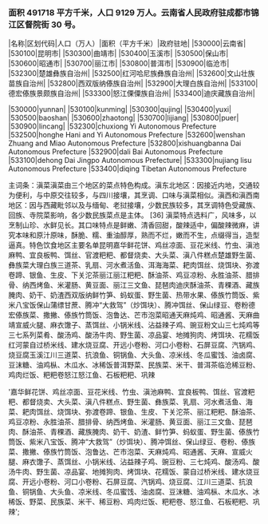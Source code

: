 <!--
 * @Author: vigne 1186963387@qq.com
 * @Date: 2022-10-01 10:44:38
 * @FilePath: /cooking-menu/src/views/asia/eastAsia/china/mockData/yunnanProvince/readme.md
 * @Description:
 *
 * Copyright (c) 2023 by ${git_name_email}, All Rights Reserved.
-->

### 面积 491718 平方千米，人口 9129 万人。云南省人民政府驻成都市锦江区督院街 30 号。

<!-- ||||| -->

|名称|区划代码|人口（万人）|面积（平方千米）|政府驻地| |530000|云南省| |530100|昆明市| |530300|曲靖市| |530400|玉溪市| |530500|保山市| |530600|昭通市| |530700|丽江市| |530800|普洱市| |530900|临沧市| |532300|楚雄彝族自治州| |532500|红河哈尼族彝族自治州| |532600|文山壮族苗族自治州| |532800|西双版纳傣族自治州| |532900|大理白族自治州| |533100|德宏傣族景颇族自治州| |533300|怒江傈僳族自治州| |533400|迪庆藏族自治州|

|530000|yunnan| |530100|kunming| |530300|qujing| |530400|yuxi| |530500|baoshan| |530600|zhaotong| |530700|lijiang| |530800|puer| |530900|lincang| |532300|chuxiong Yi Autonomous Prefecture |532500|honghe Hani and Yi Autonomous Prefecture |532600|wenshan Zhuang and Miao Autonomous Prefecture |532800|xishuangbanna Dai Autonomous Prefecture |532900|dali Bai Autonomous Prefecture |533100|dehong Dai Jingpo Autonomous Prefecture| |533300|nujiang lisu Autonomous Prefecture |533400|diqing Tibetan Autonomous Prefecture

主词条：滇菜滇菜由三个地区的菜点特色构成。滇东北地区：因接近内地，交通较为便利，与中原交往较多，与四川接壤，其烹调、口味与滇菜相似。滇西和滇西南地区：因与西藏毗邻以及与缅甸、老挝接壤，少数民族较多，其烹调特色受藏族、回族、寺院菜影响，各少数民族菜点是主体。 [36] 滇菜特点选料广，风味多，以烹制山珍、水鲜见长。其口味特点是鲜嫩、清香回甜，酸辣适中，偏酸辣微麻，讲究本味和原汁原味，酥脆、糯、重油醇厚，熟而不烂，嫩而不生，点缀得当，造型逼真。特色饮食地区主要名单昆明嘉华鲜花饼、鸡丝凉面、豆花米线、竹虫、滇池麻鸭、宜良板鸭、饵丝、官渡粑粑、都督烧卖、大头菜、滇八件糕点楚雄野生菌、彝族菜大理白族三道茶、乳扇、河水煮活鱼、洱海海菜、耙肉饵丝、烧饵块、弥渡卷蹄、银鱼、生皮、下关沱茶丽江丽江粑粑、酥油茶、鸡豆凉粉、永胜油茶、腊排骨、纳西烤鱼、米灌肠、黄豆面、丽江三文鱼、琵琶肉迪庆酥油茶、青稞酒、藏族腌肉、奶干、奶渣西双版纳鲜竹笋、蚂蚁蛋、野生菌、热带水果、傣族竹筒饭、紫米八宝饭保山蒲缥甘蔗、腾冲“大救驾”（炒饵块）、腾冲饵丝、保山绿豆、卷粉德宏傣族菜、撒撇、傣族竹筒饭、泡鲁达、芒市泡菜昭通天麻炖鸡、昭通酱、天麻曲靖宣威火腿、麻衣馓子、蒸饵丝、小锅米线、沾益辣子鸡、豌豆粉文山三七炖鸡等三七系列菜肴、酸汤鸡、酸汤牛肉、野生菌、凉品宴、地摊狗肉、烤饵块、花糯饭红河蒙自过桥米线、建水烧豆腐、开远小卷粉、河口小卷粉、石屏豆腐、汽锅鸡、烧豆腐玉溪江川三道菜、抗浪鱼、铜锅鱼、大头鱼、凉米线、冬瓜蜜饯、油卤腐、豆沫糖、油鸡枞、木瓜水、冰稀饭普洱野菜、民族菜、米干、普洱茶临沧稀豆粉、鸡肉烂饭、粑粑卷怒江怒江鱼、石板粑粑、巩辣

'嘉华鲜花饼、鸡丝凉面、豆花米线、竹虫、滇池麻鸭、宜良板鸭、饵丝、官渡粑粑、都督烧卖、大头菜、滇八件糕点、野生菌、彝族菜、乳扇、河水煮活鱼、海菜、耙肉饵丝、烧饵块、弥渡卷蹄、银鱼、生皮、下关沱茶、丽江粑粑、酥油茶、鸡豆凉粉、永胜油茶、腊排骨、纳西烤鱼、米灌肠、黄豆面、丽江三文鱼、琵琶肉、酥油茶、青稞酒、藏族腌肉、奶干、奶渣、鲜竹笋、蚂蚁蛋、野生菌、傣族竹筒饭、紫米八宝饭、腾冲“大救驾”（炒饵块）、腾冲饵丝、保山绿豆、卷粉、傣族菜、撒撇、傣族竹筒饭、泡鲁达、芒市泡菜、天麻炖鸡、昭通酱、天麻、宣威火腿、麻衣馓子、蒸饵丝、小锅米线、沾益辣子鸡、豌豆粉、三七炖鸡、酸汤鸡、酸汤牛肉、野生菌、凉品宴、地摊狗肉、烤饵块、花糯饭、蒙自过桥米线、建水烧豆腐、开远小卷粉、河口小卷粉、石屏豆腐、汽锅鸡、烧豆腐、江川三道菜、抗浪鱼、铜锅鱼、大头鱼、凉米线、冬瓜蜜饯、油卤腐、豆沫糖、油鸡枞、木瓜水、冰稀饭、野菜、民族菜、米干、稀豆粉、鸡肉烂饭、粑粑卷、怒江鱼、石板粑粑、巩辣';
